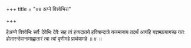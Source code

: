 +++
title = "०४ अग्ने विश्वेभिरा"

+++

हेअग्ने विश्वेभिः सर्वैः देवेभिः देवैः सह त्वं हव्यदातये हविषान्दात्रे यजमानाय तदर्थं आगहि यज्ञम्प्रत्यागच्छ यतः होतारन्देवानामाह्वातारं त्वा त्वां वृणीमहे प्रार्थयामहे ॥ ४ ॥